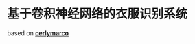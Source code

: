 # 基于卷积神经网络的衣服识别系统
based on <a href='https://towardsdatascience.com/dress-segmentation-with-autoencoder-in-keras-497cf1fd169a'><b>cerlymarco</b></a>
